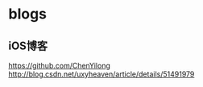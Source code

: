 # blogs

## iOS博客
https://github.com/ChenYilong
http://blog.csdn.net/uxyheaven/article/details/51491979


